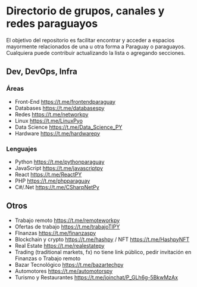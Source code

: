 # Directorio de grupos, canales y redes paraguayos

El objetivo del repositorio es facilitar encontrar y acceder a espacios mayormente relacionados de una u otra forma a Paraguay o paraguayos.
Cualquiera puede contribuir actualizando la lista o agregando secciones.

## Dev, DevOps, Infra

### Áreas
* Front-End https://t.me/frontendparaguay
* Databases https://t.me/databasespy
* Redes https://t.me/networkpy
* Linux https://t.me/LinuxPyo
* Data Science https://t.me/Data_Science_PY
* Hardware https://t.me/hardwarepy

### Lenguajes
* Python https://t.me/pythonparaguay
* JavaScript https://t.me/javascriptpy
* React https://t.me/ReactPY
* PHP https://t.me/phpparaguay
* C#/.Net https://t.me/CSharpNetPy


## Otros
* Trabajo remoto https://t.me/remoteworkpy
* Ofertas de trabajo https://t.me/trabajoTIPY
* FInanzas https://t.me/finanzaspy
* Blockchain y crypto https://t.me/hashpy / NFT https://t.me/HashpyNFT
* Real Estate https://t.me/realestatepy
* Trading (traditional markets, fx) no tiene link público, pedir invitación en Finanzas o Trabajo remoto
* Bazar Tecnológico https://t.me/bazartechpy
* Automotores https://t.me/automotorspy
* Turismo y Restaurantes https://t.me/joinchat/P_GLh6g-5BkwMzAx

